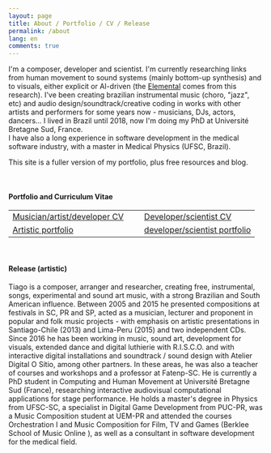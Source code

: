 ```yaml
---
layout: page
title: About / Portfolio / CV / Release
permalink: /about
lang: en
comments: true
---
```


<div class="row justify-content-between">
<div class="col-md-8 pr-5">

<p>I'm a composer, developer and scientist. I'm currently researching links from human movement to sound systems (mainly bottom-up synthesis) and to visuals, either explicit or AI-driven (the <a href="{{site.baseurl}}/Elemental">Elemental</a> comes from this research). I've been creating brazilian instrumental music (choro, "jazz", etc) and audio design/soundtrack/creative coding in works with other artists and performers for some years now - musicians, DJs, actors, dancers... I lived in Brazil until 2018, now I'm doing my PhD at Université Bretagne Sud, France.  
<br>I have also a long experience in software development in the medical software industry, with a master in Medical Physics (UFSC, Brazil).<!--</br>-->
</p>

<p>This site is a fuller version of my portfolio, plus free resources and blog.</p>

<p>&nbsp;</p> <!-- TODO solve this formatting issue in the CSS... -->

<h4>Portfolio and Curriculum Vitae</h4> <!-- TODO FIXME - the template was jumping to h3 (we should not jump h's), and I'm jumping even more, because of fonte size... -->

<table>
    <tr>
        <td><a href="">Musician/artist/developer CV</a></td>
        <td>&nbsp;&nbsp;</td>
        <td><a href="">Developer/scientist CV</a></td>
    </tr>
    <tr>
        <td><a href="{{ site.baseurl }}/assets/Tiago Brizolara - Portfolio Artistico - 21-09-2020.pdf">Artistic portfolio</a></td>
        <td>&nbsp;&nbsp;</td>
        <td><a href="">developer/scientist portfolio</a></td>
    </tr>
</table>

<p>&nbsp;</p><!-- TODO solve this formatting issue in the CSS or in post.html... -->

<h4>Release (artistic)</h4> <!-- TODO FIXME - the template was jumping to h3 (we should not jump h's), and I'm jumping even more, because of fonte size... -->

<p>Tiago is a composer, arranger and researcher, creating free, instrumental, songs, experimental and sound art music, with a strong Brazilian and South American influence.  
Between 2005 and 2015 he presented compositions at festivals in SC, PR and SP, acted as a musician, lecturer and proponent in popular and folk music projects - with emphasis on artistic presentations in Santiago-Chile (2013) and Lima-Peru (2015) and two independent CDs. Since 2016 he has been working in music, sound art, development for visuals, extended dance and digital luthierie with R.I.S.C.O. and with interactive digital installations and soundtrack / sound design with Atelier Digital O Sítio, among other partners. In these areas, he was also a teacher of courses and workshops and a professor at Fatenp-SC. He is currently a PhD student in Computing and Human Movement at Université Bretagne Sud (France), researching interactive audiovisual computational applications for stage performance. He holds a master's degree in Physics from UFSC-SC, a specialist in Digital Game Development from PUC-PR, was a Music Composition student at UEM-PR and attended the courses Orchestration I and Music Composition for Film, TV and Games (Berklee School of Music Online ), as well as a consultant in software development for the medical field.</p>

<!-- TODO 
<h3>Technical Riders</h3>
-->

</div>
</div>
